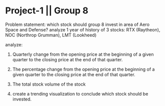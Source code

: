 # Project-1 || Group 8
Problem statement: which stock should group 8 invest in area of Aero Space and Defense?
analyze 1 year of history of 3 stocks: RTX (Raytheon), NOC (Northrop Grumman), LMT (Lookheed)


analyze:

1. Quarterly change from the opening price at the beginning of a given quarter to the closing price at the end of that quarter.

2. The percentage change from the opening price at the beginning of a given quarter to the closing price at the end of that quarter.

3. The total stock volume of the stock

4. create a trending visualization to conclude which stock should be invested.
